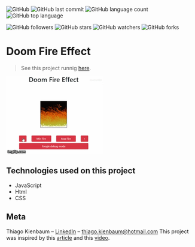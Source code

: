 ![GitHub](https://img.shields.io/github/license/ThiagoKienbaum/doom-fire-effect)
![GitHub last commit](https://img.shields.io/github/last-commit/ThiagoKienbaum/doom-fire-effect)
![GitHub language count](https://img.shields.io/github/languages/count/ThiagoKienbaum/doom-fire-effect)
![GitHub top language](https://img.shields.io/github/languages/top/ThiagoKienbaum/doom-fire-effect)


![GitHub followers](https://img.shields.io/github/followers/ThiagoKienbaum?label=Follow&style=social)
![GitHub stars](https://img.shields.io/github/stars/ThiagoKienbaum/doom-fire-effect?style=social)
![GitHub watchers](https://img.shields.io/github/watchers/ThiagoKienbaum/doom-fire-effect?style=social)
![GitHub forks](https://img.shields.io/github/forks/ThiagoKienbaum/doom-fire-effect?style=social)


# Doom Fire Effect
> See this project runnig [here](https://thiagokienbaum.github.io/doom-fire-effect/).

![](doom-fire-effect.gif)


## Technologies used on this project
- JavaScript
- Html
- CSS


## Meta
Thiago Kienbaum – [LinkedIn](https://www.linkedin.com/in/thiago-kienbaum/) – thiago.kienbaum@hotmail.com
This project was inspired by this [article](https://fabiensanglard.net/doom_fire_psx/) and this [video](https://youtu.be/fxm8cadCqbs).

